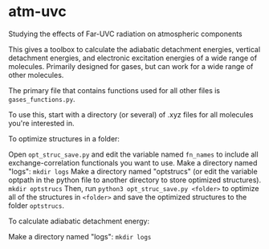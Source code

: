 # atm-uvc
Studying the effects of Far-UVC radiation on atmospheric components

This gives a toolbox to calculate the adiabatic detachment energies, vertical detachment energies, and electronic excitation energies of a wide range of molecules. Primarily designed for gases, but can work for a wide range of other molecules.

The primary file that contains functions used for all other files is `gases_functions.py`.

To use this, start with a directory (or several) of .xyz files for all molecules you're interested in.

To optimize structures in a folder:

Open `opt_struc_save.py` and edit the variable named `fn_names` to include all exchange-correlation functionals you want to use.
Make a directory named "logs":
`mkdir logs`
Make a directory named "optstrucs" (or edit the variable optpath in the python file to another directory to store optimized structures).
`mkdir optstrucs`
Then, run `python3 opt_struc_save.py <folder>` to optimize all of the structures in `<folder>` and save the optimized structures to the folder `optstrucs`.

To calculate adiabatic detachment energy:

Make a directory named "logs":
`mkdir logs`



